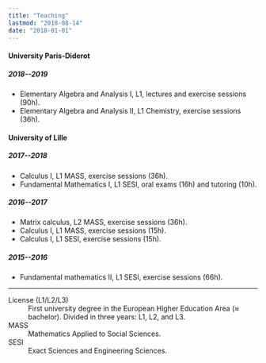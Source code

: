 ```yaml
---
title: "Teaching"
lastmod: "2018-08-14"
date: "2018-01-01"
---
```


#### University Paris-Diderot

##### 2018--2019

* Elementary Algebra and Analysis I, L1, lectures and exercise sessions (90h).
* Elementary Algebra and Analysis II, L1 Chemistry, exercise sessions (36h).

#### University of Lille

##### 2017--2018

* Calculus I, L1 MASS, exercise sessions (36h).
* Fundamental Mathematics I, L1 SESI, oral exams (16h) and tutoring (10h).

##### 2016--2017

* Matrix calculus, L2 MASS, exercise sessions (36h).
* Calculus I, L1 MASS, exercise sessions (15h).
* Calculus I, L1 SESI, exercise sessions  (15h).

##### 2015--2016

* Fundamental mathematics II, L1 SESI, exercise sessions (66h).

---

<dl class="small">
<dt>License (L1/L2/L3)</dt><dd>First university degree in the European Higher Education Area (≈ bachelor). Divided in three years: L1, L2, and L3.</dd>
<dt>MASS</dt><dd>Mathematics Applied to Social Sciences.</dd>
<dt>SESI</dt><dd>Exact Sciences and Engineering Sciences.</dd>
</dl>
